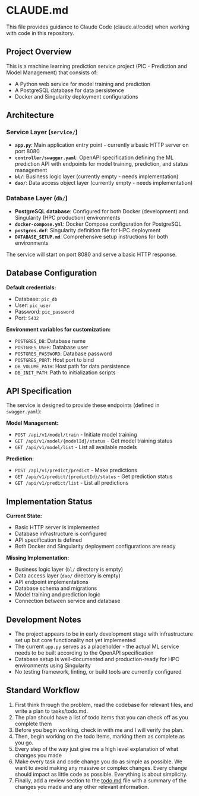 # CLAUDE.md

This file provides guidance to Claude Code (claude.ai/code) when working with code in this repository.

## Project Overview

This is a machine learning prediction service project (PIC - Prediction and Model Management) that consists of:
- A Python web service for model training and prediction
- A PostgreSQL database for data persistence
- Docker and Singularity deployment configurations

## Architecture

### Service Layer (`service/`)
- **`app.py`**: Main application entry point - currently a basic HTTP server on port 8080
- **`controller/swagger.yaml`**: OpenAPI specification defining the ML prediction API with endpoints for model training, prediction, and status management
- **`bl/`**: Business logic layer (currently empty - needs implementation)
- **`dao/`**: Data access object layer (currently empty - needs implementation)

### Database Layer (`db/`)
- **PostgreSQL database**: Configured for both Docker (development) and Singularity (HPC production) environments
- **`docker-compose.yml`**: Docker Compose configuration for PostgreSQL
- **`postgres.def`**: Singularity definition file for HPC deployment
- **`DATABASE_SETUP.md`**: Comprehensive setup instructions for both environments



The service will start on port 8080 and serve a basic HTTP response.

## Database Configuration

**Default credentials:**
- Database: `pic_db`
- User: `pic_user`
- Password: `pic_password`
- Port: `5432`

**Environment variables for customization:**
- `POSTGRES_DB`: Database name
- `POSTGRES_USER`: Database user
- `POSTGRES_PASSWORD`: Database password
- `POSTGRES_PORT`: Host port to bind
- `DB_VOLUME_PATH`: Host path for data persistence
- `DB_INIT_PATH`: Path to initialization scripts

## API Specification

The service is designed to provide these endpoints (defined in `swagger.yaml`):

**Model Management:**
- `POST /api/v1/model/train` - Initiate model training
- `GET /api/v1/model/{modelId}/status` - Get model training status
- `GET /api/v1/model/list` - List all available models

**Prediction:**
- `POST /api/v1/predict/predict` - Make predictions
- `GET /api/v1/predict/{predictId}/status` - Get prediction status
- `GET /api/v1/predict/list` - List all predictions

## Implementation Status

**Current State:**
- Basic HTTP server is implemented
- Database infrastructure is configured
- API specification is defined
- Both Docker and Singularity deployment configurations are ready

**Missing Implementation:**
- Business logic layer (`bl/` directory is empty)
- Data access layer (`dao/` directory is empty)
- API endpoint implementations
- Database schema and migrations
- Model training and prediction logic
- Connection between service and database

## Development Notes

- The project appears to be in early development stage with infrastructure set up but core functionality not yet implemented
- The current `app.py` serves as a placeholder - the actual ML service needs to be built according to the OpenAPI specification
- Database setup is well-documented and production-ready for HPC environments using Singularity
- No testing framework, linting, or build tools are currently configured




## Standard Workflow
1. First think through the problem, read the codebase for relevant files, and write a plan to tasks/todo.md.
2. The plan should have a list of todo items that you can check off as you complete them
3. Before you begin working, check in with me and I will verify the plan.
4. Then, begin working on the todo items, marking them as complete as you go.
5. Every step of the way just give me a high level explanation of what changes you made
6. Make every task and code change you do as simple as possible. We want to avoid making any massive or complex changes. Every change should impact as little code as possible. Everything is about simplicity.
7. Finally, add a review section to the [todo.md](http://todo.md/) file with a summary of the changes you made and any other relevant information.



